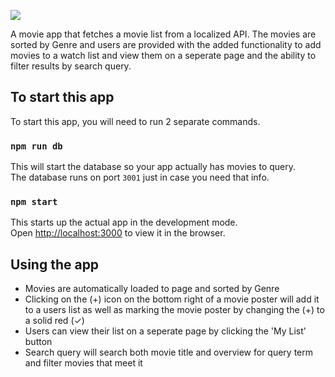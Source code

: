 ![](https://fontmeme.com/permalink/190707/fd4735271a0d997cbe19a04408c896fc.png)

A movie app that fetches a movie list from a localized API. The movies are sorted by Genre and users are provided with the added functionality to add movies to a watch list and view them on a seperate page and the ability to filter results by search query.

## To start this app

To start this app, you will need to run 2 separate commands.

### `npm run db`

This will start the database so your app actually has movies to query.<br>
The database runs on port `3001` just in case you need that info.

### `npm start`

This starts up the actual app in the development mode.<br>
Open [http://localhost:3000](http://localhost:3000) to view it in the browser.


## Using the app

- Movies are automatically loaded to page and sorted by Genre
- Clicking on the (+) icon on the bottom right of a movie poster will add it to a users list as well as marking the movie poster by changing the (+) to a solid red (✓)
- Users can view their list on a seperate page by clicking the 'My List' button
- Search query will search both movie title and overview for query term and filter movies that meet it 
